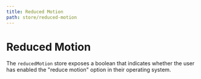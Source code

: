 ```yaml
---
title: Reduced Motion
path: store/reduced-motion
---
```


# Reduced Motion

The `reducedMotion` store exposes a boolean that indicates whether the user has enabled the "reduce motion" option in their operating system.
